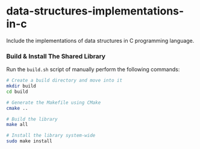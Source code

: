 # data-structures-implementations-in-c
 Include the implementations of data structures in C programming language.

### Build & Install The Shared Library
Run the `build.sh` script of manually perform the following commands:
```bash
# Create a build directory and move into it
mkdir build
cd build

# Generate the Makefile using CMake
cmake ..

# Build the library
make all

# Install the library system-wide
sudo make install
```
